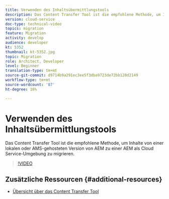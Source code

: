```yaml
---
title: Verwenden des Inhaltsübermittlungstools
description: Das Content Transfer Tool ist die empfohlene Methode, um Inhalte von einer lokalen oder AMS-gehosteten Version von AEM zu einer AEM als Cloud Service-Umgebung zu migrieren.
version: cloud-service
doc-type: technical-video
topics: migration
feature: Migration
activity: develop
audience: developer
kt: 5352
thumbnail: kt-5352.jpg
topic: Migration
role: Architect, Developer
level: Beginner
translation-type: tm+mt
source-git-commit: d9714b9a291ec3ee5f3dba9723de72bb120d2149
workflow-type: tm+mt
source-wordcount: '87'
ht-degree: 16%

---
```



# Verwenden des Inhaltsübermittlungstools

Das Content Transfer Tool ist die empfohlene Methode, um Inhalte von einer lokalen oder AMS-gehosteten Version von AEM zu einer AEM als Cloud Service-Umgebung zu migrieren.

>[!VIDEO](https://video.tv.adobe.com/v/35460/?quality=12&learn=on)

## Zusätzliche Ressourcen {#additional-resources}

* [Übersicht über das Content Transfer Tool](https://docs.adobe.com/content/help/de-DE/experience-manager-cloud-service/moving/cloud-migration/content-transfer-tool/overview-content-transfer-tool.html)
